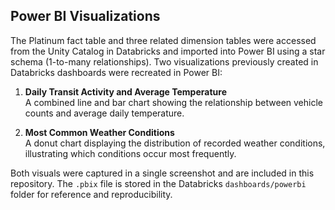 ## Power BI Visualizations

The Platinum fact table and three related dimension tables were accessed from the Unity Catalog in Databricks and imported into Power BI using a star schema (1-to-many relationships). Two visualizations previously created in Databricks dashboards were recreated in Power BI:

1. **Daily Transit Activity and Average Temperature**  
   A combined line and bar chart showing the relationship between vehicle counts and average daily temperature.

2. **Most Common Weather Conditions**  
   A donut chart displaying the distribution of recorded weather conditions, illustrating which conditions occur most frequently.

Both visuals were captured in a single screenshot and are included in this repository. The `.pbix` file is stored in the Databricks `dashboards/powerbi` folder for reference and reproducibility.
